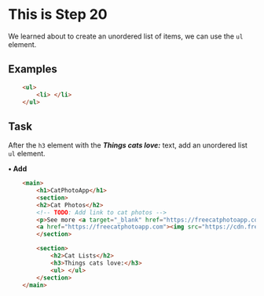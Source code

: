 # This is Step 20

We learned about to create an unordered list of items, we can use the `ul` element.

## Examples

```html
    <ul>
        <li> </li>
    </ul>
```

## Task

After the `h3` element with the ***Things cats love:*** text, add an unordered list `ul` element. 

**• Add**

```HTML
    <main>
        <h1>CatPhotoApp</h1>
        <section>
        <h2>Cat Photos</h2>
        <!-- TODO: Add link to cat photos -->
        <p>See more <a target="_blank" href="https://freecatphotoapp.com">cat photos</a> in our gallery.</p>
        <a href="https://freecatphotoapp.com"><img src="https://cdn.freecodecamp.org/curriculum/cat-photo-app/relaxing-cat.jpg" alt="A cute orange cat lying on its back."></a>
        </section>

        <section>
            <h2>Cat Lists</h2>
            <h3>Things cats love:</h3>
            <ul> </ul>
        </section>
    </main>
```
